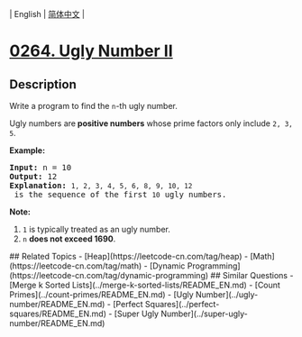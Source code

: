 
| English | [简体中文](README.md) |
# [0264. Ugly Number II](https://leetcode-cn.com/problems/ugly-number-ii/)
## Description
<p>Write a program to find the <code>n</code>-th ugly number.</p>

<p>Ugly numbers are<strong> positive numbers</strong> whose prime factors only include <code>2, 3, 5</code>.&nbsp;</p>

<p><strong>Example:</strong></p>

<pre>
<strong>Input:</strong> n = 10
<strong>Output:</strong> 12
<strong>Explanation: </strong><code>1, 2, 3, 4, 5, 6, 8, 9, 10, 12</code> is the sequence of the first <code>10</code> ugly numbers.</pre>

<p><strong>Note: </strong>&nbsp;</p>

<ol>
	<li><code>1</code> is typically treated as an ugly number.</li>
	<li><code>n</code> <b>does not exceed 1690</b>.</li>
</ol>
## Related Topics
- [Heap](https://leetcode-cn.com/tag/heap)
- [Math](https://leetcode-cn.com/tag/math)
- [Dynamic Programming](https://leetcode-cn.com/tag/dynamic-programming)
## Similar Questions
- [Merge k Sorted Lists](../merge-k-sorted-lists/README_EN.md)
- [Count Primes](../count-primes/README_EN.md)
- [Ugly Number](../ugly-number/README_EN.md)
- [Perfect Squares](../perfect-squares/README_EN.md)
- [Super Ugly Number](../super-ugly-number/README_EN.md)
